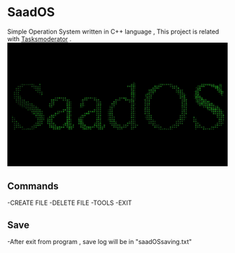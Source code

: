 # SaadOS
Simple Operation System written in C++ language , This project is related with [Tasksmoderator](https://github.com/Saad711T/Tasksmoderator) .
![SaadOS](SaadOS.png)

## Commands
-CREATE FILE
-DELETE FILE
-TOOLS
-EXIT

## Save
-After exit from program , save log will be in "saadOSsaving.txt"
